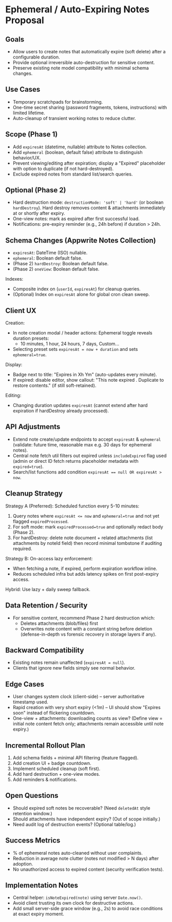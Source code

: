 # Ephemeral / Auto-Expiring Notes Proposal

## Goals
- Allow users to create notes that automatically expire (soft delete) after a configurable duration.
- Provide optional irreversible auto-destruction for sensitive content.
- Preserve existing note model compatibility with minimal schema changes.

## Use Cases
- Temporary scratchpads for brainstorming.
- One-time secret sharing (password fragments, tokens, instructions) with limited lifetime.
- Auto-cleanup of transient working notes to reduce clutter.

## Scope (Phase 1)
- Add `expiresAt` (datetime, nullable) attribute to Notes collection.
- Add `ephemeral` (boolean, default false) attribute to distinguish behavior/UX.
- Prevent viewing/editing after expiration; display a "Expired" placeholder with option to duplicate (if not hard-destroyed).
- Exclude expired notes from standard list/search queries.

## Optional (Phase 2)
- Hard destruction mode: `destructionMode: 'soft' | 'hard'` (or boolean `hardDestroy`). Hard destroy removes content & attachments immediately at or shortly after expiry.
- One-view notes: mark as expired after first successful load.
- Notifications: pre-expiry reminder (e.g., 24h before) if duration > 24h.

## Schema Changes (Appwrite Notes Collection)
- `expiresAt`: DateTime (ISO) nullable.
- `ephemeral`: Boolean default false.
- (Phase 2) `hardDestroy`: Boolean default false.
- (Phase 2) `oneView`: Boolean default false.

Indexes:
- Composite index on (`userId`, `expiresAt`) for cleanup queries.
- (Optional) Index on `expiresAt` alone for global cron clean sweep.

## Client UX
Creation:
- In note creation modal / header actions: Ephemeral toggle reveals duration presets:
  - 10 minutes, 1 hour, 24 hours, 7 days, Custom...
- Selecting preset sets `expiresAt = now + duration` and sets `ephemeral=true`.

Display:
- Badge next to title: "Expires in Xh Ym" (auto-updates every minute).
- If expired: disable editor, show callout: "This note expired <relative time>. Duplicate to restore contents." (if still soft-retained).

Editing:
- Changing duration updates `expiresAt` (cannot extend after hard expiration if hardDestroy already processed).

## API Adjustments
- Extend note create/update endpoints to accept `expiresAt` & `ephemeral` (validate: future time, reasonable max e.g. 30 days for ephemeral notes).
- Central note fetch util filters out expired unless `includeExpired` flag used (admin or direct ID fetch returns placeholder metadata with `expired=true`).
- Search/list functions add condition `expiresAt == null OR expiresAt > now`.

## Cleanup Strategy
Strategy A (Preferred): Scheduled function every 5-10 minutes:
1. Query notes where `expiresAt <= now` and `ephemeral=true` and not yet flagged `expiredProcessed`.
2. For soft mode: mark `expiredProcessed=true` and optionally redact body (Phase 2).
3. For hardDestroy: delete note document + related attachments (list attachments by noteId field) then record minimal tombstone if auditing required.

Strategy B: On-access lazy enforcement:
- When fetching a note, if expired, perform expiration workflow inline.
- Reduces scheduled infra but adds latency spikes on first post-expiry access.

Hybrid: Use lazy + daily sweep fallback.

## Data Retention / Security
- For sensitive content, recommend Phase 2 hard destruction which:
  - Deletes attachments (blob/files) first
  - Overwrites note content with a constant string before deletion (defense-in-depth vs forensic recovery in storage layers if any).

## Backward Compatibility
- Existing notes remain unaffected (`expiresAt = null`).
- Clients that ignore new fields simply see normal behavior.

## Edge Cases
- User changes system clock (client-side) – server authoritative timestamp used.
- Rapid creation with very short expiry (<1m) – UI should show "Expires soon" instead of flickering countdown.
- One-view + attachments: downloading counts as view? (Define view = initial note content fetch only; attachments remain accessible until note expiry.)

## Incremental Rollout Plan
1. Add schema fields + minimal API filtering (feature flagged).
2. Add creation UI + badge countdown.
3. Implement scheduled cleanup (soft first).
4. Add hard destruction + one-view modes.
5. Add reminders & notifications.

## Open Questions
- Should expired soft notes be recoverable? (Need `deletedAt` style retention window.)
- Should attachments have independent expiry? (Out of scope initially.)
- Need audit log of destruction events? (Optional table/log.)

## Success Metrics
- % of ephemeral notes auto-cleaned without user complaints.
- Reduction in average note clutter (notes not modified > N days) after adoption.
- No unauthorized access to expired content (security verification tests).

## Implementation Notes
- Central helper: `isNoteExpired(note)` using server `Date.now()`.
- Avoid client trusting its own clock for destructive actions.
- Add small server-side grace window (e.g., 2s) to avoid race conditions at exact expiry moment.
